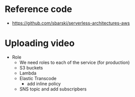 # Reference code
- https://github.com/sbarski/serverless-architectures-aws

# Uploading video
- Role
  - We need roles to each of the service (for production)
  - S3 buckets
  - Lambda
  - Elastic Transcode
    - add inline policy
  - SNS topic and add subscripbers
